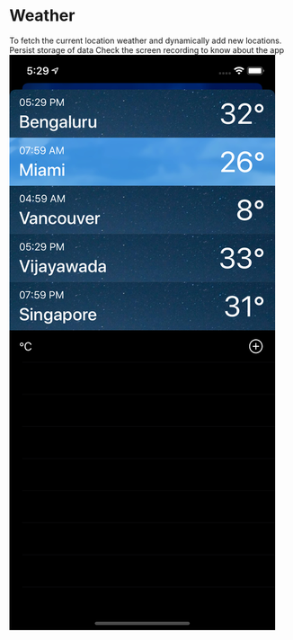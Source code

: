 # Weather
To fetch the current location weather and dynamically add new locations.
Persist storage of data
Check the screen recording to know about the app
![alt text](https://github.com/pavankalyanjonnadula/Weather/blob/master/Simulator%20Screen%20Shot%20-%20iPhone%2011%20-%202020-04-20%20at%2017.29.32.png)


